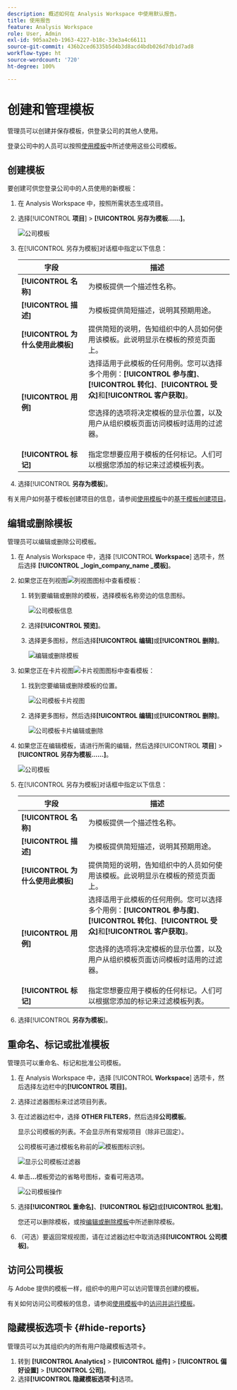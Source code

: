 ```yaml
---
description: 概述如何在 Analysis Workspace 中使用默认报告。
title: 使用报告
feature: Analysis Workspace
role: User, Admin
exl-id: 905aa2eb-1963-4227-b18c-33e3a4c66111
source-git-commit: 436b2ced6335b5d4b3d8acd4bdb026d7db1d7ad8
workflow-type: ht
source-wordcount: '720'
ht-degree: 100%

---
```


# 创建和管理模板

管理员可以创建并保存模板，供登录公司的其他人使用。

登录公司中的人员可以按照[使用模板](/help/analyze/analysis-workspace/templates/use-templates.md)中所述使用这些公司模板。

## 创建模板

要创建可供您登录公司中的人员使用的新模板：

1. 在 Analysis Workspace 中，按照所需状态生成项目。

1. 选择&#x200B;[!UICONTROL **项目**] > **[!UICONTROL 另存为模板……]**。

   ![公司模板](assets/company-template-save.png)

1. 在[!UICONTROL 另存为模板]对话框中指定以下信息：

   | 字段 | 描述 |
   |---------|----------|
   | **[!UICONTROL 名称]** | 为模板提供一个描述性名称。 |
   | **[!UICONTROL 描述]** | 为模板提供简短描述，说明其预期用途。 |
   | **[!UICONTROL 为什么使用此模板]** | 提供简短的说明，告知组织中的人员如何使用该模板。此说明显示在模板的预览页面上。 |
   | **[!UICONTROL 用例]** | 选择适用于此模板的任何用例。您可以选择多个用例：**[!UICONTROL 参与度]**、**[!UICONTROL 转化]**、**[!UICONTROL 受众]**&#x200B;和&#x200B;**[!UICONTROL 客户获取]**。 <p>您选择的选项将决定模板的显示位置，以及用户从组织模板页面访问模板时适用的过滤器。</p> |
   | **[!UICONTROL 标记]** | 指定您想要应用于模板的任何标记。人们可以根据您添加的标记来过滤模板列表。 |

1. 选择&#x200B;[!UICONTROL **另存为模板**]。

有关用户如何基于模板创建项目的信息，请参阅[使用模板](/help/analyze/analysis-workspace/templates/use-templates.md)中的[基于模板创建项目](/help/analyze/analysis-workspace/templates/use-templates.md#create-a-project-based-on-a-template)。

## 编辑或删除模板

管理员可以编辑或删除公司模板。

1. 在 Analysis Workspace 中，选择 [!UICONTROL **Workspace**] 选项卡，然后选择 **[!UICONTROL _login_company_name _模板]**。

1. 如果您正在列视图![列视图图标](assets/column-view-icon.png)中查看模板：

   1. 转到要编辑或删除的模板，选择模板名称旁边的信息图标。

      ![公司模板信息](assets/company-template-info.png)

   1. 选择&#x200B;**[!UICONTROL 预览]**。

   1. 选择更多图标，然后选择&#x200B;**[!UICONTROL 编辑]**&#x200B;或&#x200B;**[!UICONTROL 删除]**。

      ![编辑或删除模板](assets/company-template-edit-delete.png)

1. 如果您正在卡片视图![卡片视图图标](assets/card-view-icon.png)中查看模板：

   1. 找到您要编辑或删除模板的位置。

      ![公司模板卡片视图](assets/company-template-cards.png)

   1. 选择更多图标，然后选择&#x200B;**[!UICONTROL 编辑]**&#x200B;或&#x200B;**[!UICONTROL 删除]**。

      ![公司模板卡片编辑或删除](assets/company-template-card-edit-delete.png)

1. 如果您正在编辑模板，请进行所需的编辑，然后选择&#x200B;[!UICONTROL **项目**] > **[!UICONTROL 另存为模板……]**。

   ![公司模板](assets/company-template-save.png)

1. 在[!UICONTROL 另存为模板]对话框中指定以下信息：

   | 字段 | 描述 |
   |---------|----------|
   | **[!UICONTROL 名称]** | 为模板提供一个描述性名称。 |
   | **[!UICONTROL 描述]** | 为模板提供简短描述，说明其预期用途。 |
   | **[!UICONTROL 为什么使用此模板]** | 提供简短的说明，告知组织中的人员如何使用该模板。此说明显示在模板的预览页面上。 |
   | **[!UICONTROL 用例]** | 选择适用于此模板的任何用例。您可以选择多个用例：**[!UICONTROL 参与度]**、**[!UICONTROL 转化]**、**[!UICONTROL 受众]**&#x200B;和&#x200B;**[!UICONTROL 客户获取]**。 <p>您选择的选项将决定模板的显示位置，以及用户从组织模板页面访问模板时适用的过滤器。</p> |
   | **[!UICONTROL 标记]** | 指定您想要应用于模板的任何标记。人们可以根据您添加的标记来过滤模板列表。 |

1. 选择&#x200B;[!UICONTROL **另存为模板**]。

## 重命名、标记或批准模板

管理员可以重命名、标记和批准公司模板。

1. 在 Analysis Workspace 中，选择 [!UICONTROL **Workspace**] 选项卡，然后选择左边栏中的&#x200B;**[!UICONTROL 项目]**。

1. 选择过滤器图标来过滤项目列表。

1. 在过滤器边栏中，选择 **OTHER FILTERS**，然后选择&#x200B;**公司模板**。

   显示公司模板的列表。不会显示所有常规项目（除非已固定）。

   公司模板可通过模板名称前的![模板图标](https://spectrum.adobe.com/static/icons/workflow_18/Smock_FileTemplate_18_N.svg)识别。

   ![显示公司模板过滤器](assets/company-templates-filter.png)

1. 单击&#x200B;**...**&#x200B;模板旁边的省略号图标，查看可用选项。

   ![公司模板操作](assets/company-templates-actions.png)

1. 选择&#x200B;**[!UICONTROL 重命名]**、**[!UICONTROL 标记]**&#x200B;或&#x200B;**[!UICONTROL 批准]**。

   您还可以删除模板，或按[编辑或删除模板](#edit-or-delete-templates)中所述删除模板。

1. （可选）要返回常规视图，请在过滤器边栏中取消选择&#x200B;**[!UICONTROL 公司模板]**。

## 访问公司模板

与 Adobe 提供的模板一样，组织中的用户可以访问管理员创建的模板。

有关如何访问公司模板的信息，请参阅[使用模板](/help/analyze/analysis-workspace/templates/use-templates.md)中的[访问并运行模板](/help/analyze/analysis-workspace/templates/use-templates.md#access-and-run-a-template)。

## 隐藏模板选项卡 {#hide-reports}

管理员可以为其组织内的所有用户隐藏模板选项卡。

1. 转到 **[!UICONTROL Analytics]** > **[!UICONTROL 组件]** > **[!UICONTROL 偏好设置]** > **[!UICONTROL 公司]**。
1. 选择&#x200B;**[!UICONTROL 隐藏模板选项卡]**&#x200B;选项。
